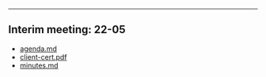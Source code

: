 

---

## Interim meeting: 22-05

- [agenda.md](agenda.md)
- [client-cert.pdf](client-cert.pdf)
- [minutes.md](minutes.md)